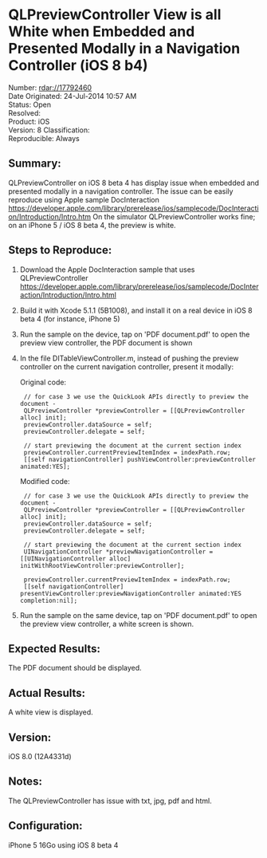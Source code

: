 # QLPreviewController View is all White when Embedded and Presented Modally in a Navigation Controller (iOS 8 b4)

Number: [rdar://17792460](http://openradar.appspot.com/17792460)    
Date Originated:	24-Jul-2014 10:57 AM    
Status:	Open    
Resolved:	
Product: iOS   
Version: 8
Classification:   
Reproducible: Always   

## Summary:

QLPreviewController on iOS 8 beta 4 has display issue when embedded and presented modally in a navigation controller. The issue can be easily reproduce using Apple sample DocInteraction <https://developer.apple.com/library/prerelease/ios/samplecode/DocInteraction/Introduction/Intro.htm>
On the simulator QLPreviewController works fine; on an iPhone 5 / iOS 8 beta 4, the preview is white.

## Steps to Reproduce:

1. Download the Apple DocInteraction sample that uses QLPreviewController <https://developer.apple.com/library/prerelease/ios/samplecode/DocInteraction/Introduction/Intro.html>
2. Build it with Xcode 5.1.1 (5B1008), and install it on a real device in iOS 8 beta 4 (for instance, iPhone 5)
3. Run the sample on the device, tap on 'PDF document.pdf' to open the preview view controller, the PDF document is shown
4. In the file DITableViewController.m, instead of pushing the preview controller on the current navigation controller, present it modally:    

	Original code:    
		
		// for case 3 we use the QuickLook APIs directly to preview the document -
		QLPreviewController *previewController = [[QLPreviewController alloc] init];
		previewController.dataSource = self;
		previewController.delegate = self;

		// start previewing the document at the current section index
		previewController.currentPreviewItemIndex = indexPath.row;
		[[self navigationController] pushViewController:previewController animated:YES];

	Modified code:    
		
		// for case 3 we use the QuickLook APIs directly to preview the document -
		QLPreviewController *previewController = [[QLPreviewController alloc] init];
		previewController.dataSource = self;
		previewController.delegate = self;

		// start previewing the document at the current section index
		UINavigationController *previewNavigationController = [[UINavigationController alloc] initWithRootViewController:previewController];

		previewController.currentPreviewItemIndex = indexPath.row;
		[[self navigationController] presentViewController:previewNavigationController animated:YES completion:nil];

5. Run the sample on the same device, tap on 'PDF document.pdf' to open the preview view controller, a white screen is shown.


## Expected Results:

The PDF document should be displayed.

## Actual Results:

A white view is displayed.

## Version:

iOS 8.0 (12A4331d)

## Notes:

The QLPreviewController has issue with txt, jpg, pdf and html.

## Configuration:

iPhone 5 16Go using iOS 8 beta 4